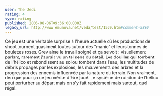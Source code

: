 ```yaml
---
user: The Jedi
rating: 4
type: rating
published: 2006-08-06T09:36:00.000Z
legacy_url: http://www.emunova.net/veda/test/1579.htm#comment-5880
---
```

Ce jeu est une véritable surprise à l'heure actuelle où les productions de shoot tournent quasiment toutes autour des "manic" et leurs tonnes de boulettes roses.
Grev aime le travail soigné et ça se voit : visuellement parlant, rarement j'aurais vu un tel sens du détail. Les douilles qui tombent de l'hélico et rebondissent au sol ou tombent dans l'eau, les multitudes de débris propagés par les explosions, les mouvements des arbres et la progression des ennemis influencée par la nature du terrain. Non vraiment, rien que pour ça ce jeu mérite d'être joué.
Le système de rotation de l'hélico peut perturber au départ mais on s'y fait rapidement mais surtout, quel régal.